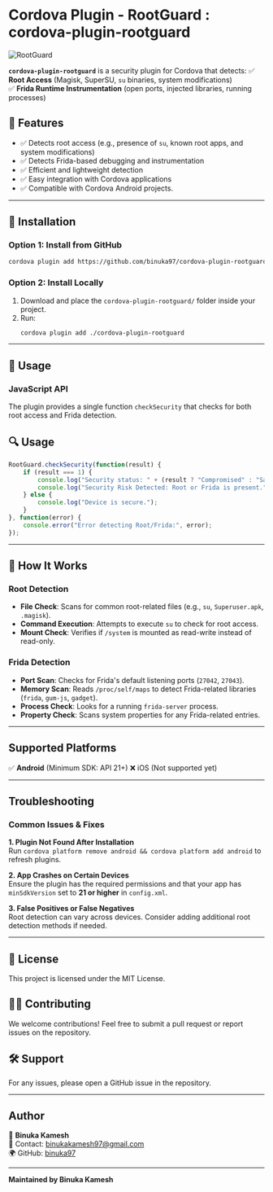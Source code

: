 # Cordova Plugin - RootGuard : cordova-plugin-rootguard

![RootGuard](https://img.shields.io/badge/Cordova%20Plugin-RootGuard-blue.svg)

**`cordova-plugin-rootguard`** is a security plugin for Cordova that detects:
✅ **Root Access** (Magisk, SuperSU, `su` binaries, system modifications)  
✅ **Frida Runtime Instrumentation** (open ports, injected libraries, running processes)

## 📌 Features
- ✅ Detects root access (e.g., presence of `su`, known root apps, and system modifications)
- ✅ Detects Frida-based debugging and instrumentation
- ✅ Efficient and lightweight detection
- ✅ Easy integration with Cordova applications
- ✅ Compatible with Cordova Android projects.
---

## 🚀 Installation

### **Option 1: Install from GitHub**
```sh
cordova plugin add https://github.com/binuka97/cordova-plugin-rootguard.git
```

### **Option 2: Install Locally**
1. Download and place the `cordova-plugin-rootguard/` folder inside your project.
2. Run:
   ```sh
   cordova plugin add ./cordova-plugin-rootguard
   ```

---

## 📖 Usage
### JavaScript API
The plugin provides a single function `checkSecurity` that checks for both root access and Frida detection.

## 🔍 Usage
```js
RootGuard.checkSecurity(function(result) {
    if (result === 1) {
        console.log("Security status: " + (result ? "Compromised" : "Safe"));
        console.log("Security Risk Detected: Root or Frida is present.");
    } else {
        console.log("Device is secure.");
    }
}, function(error) {
    console.error("Error detecting Root/Frida:", error);
});
```

---

## 🔧 How It Works
### Root Detection
- **File Check**: Scans for common root-related files (e.g., `su`, `Superuser.apk`, `.magisk`).
- **Command Execution**: Attempts to execute `su` to check for root access.
- **Mount Check**: Verifies if `/system` is mounted as read-write instead of read-only.

### Frida Detection
- **Port Scan**: Checks for Frida's default listening ports (`27042`, `27043`).
- **Memory Scan**: Reads `/proc/self/maps` to detect Frida-related libraries (`frida`, `gum-js`, `gadget`).
- **Process Check**: Looks for a running `frida-server` process.
- **Property Check**: Scans system properties for any Frida-related entries.

---

## Supported Platforms
✅ **Android** (Minimum SDK: API 21+)
❌ iOS (Not supported yet)

---

## Troubleshooting
### Common Issues & Fixes
**1. Plugin Not Found After Installation**  
Run `cordova platform remove android && cordova platform add android` to refresh plugins.

**2. App Crashes on Certain Devices**  
Ensure the plugin has the required permissions and that your app has `minSdkVersion` set to **21 or higher** in `config.xml`.

**3. False Positives or False Negatives**  
Root detection can vary across devices. Consider adding additional root detection methods if needed.

---

## 📜 License
This project is licensed under the MIT License.

## 👨‍💻 Contributing
We welcome contributions! Feel free to submit a pull request or report issues on the repository.

## 🛠 Support
For any issues, please open a GitHub issue in the repository.

---

## Author
📌 **Binuka Kamesh**  
📧 Contact: [binukakamesh97@gmail.com](mailto:binukakamesh97@gmail.com)  
🌍 GitHub: [binuka97](https://github.com/binuka97)

---

**Maintained by Binuka Kamesh**